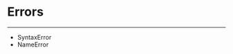 # Errors
------------------------------------------------------------------------------------
* SyntaxError
* NameError
